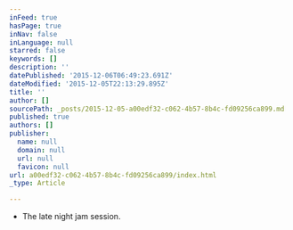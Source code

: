 ```yaml
---
inFeed: true
hasPage: true
inNav: false
inLanguage: null
starred: false
keywords: []
description: ''
datePublished: '2015-12-06T06:49:23.691Z'
dateModified: '2015-12-05T22:13:29.895Z'
title: ''
author: []
sourcePath: _posts/2015-12-05-a00edf32-c062-4b57-8b4c-fd09256ca899.md
published: true
authors: []
publisher:
  name: null
  domain: null
  url: null
  favicon: null
url: a00edf32-c062-4b57-8b4c-fd09256ca899/index.html
_type: Article

---
```

* The late night jam session.